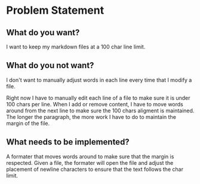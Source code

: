 # Problem Statement

## What do you want?

I want to keep my markdown files at a 100 char line limit.

## What do you not want?

I don't want to manually adjust words in each line every time that I modify a file.

Right now I have to manually edit each line of a file to make sure it is under 100 chars per line.
When I add or remove content, I have to move words around from the next line to make sure the 100
chars aligment is maintained. The longer the paragraph, the more work I have to do to maintain the
margin of the file.

## What needs to be implemented?

A formater that moves words around to make sure that the margin is respected. Given a file, the
formater will open the file and adjust the placement of newline characters to ensure that the text
follows the char limit.
